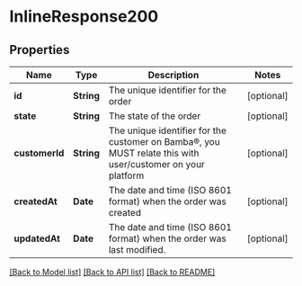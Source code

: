# InlineResponse200

## Properties
Name | Type | Description | Notes
------------ | ------------- | ------------- | -------------
**id** | **String** | The unique identifier for the order | [optional] 
**state** | **String** | The state of the order | [optional] 
**customerId** | **String** | The unique identifier for the customer on Bamba®, you MUST relate this with user/customer on your platform | [optional] 
**createdAt** | **Date** | The date and time (ISO 8601 format) when the order was created | [optional] 
**updatedAt** | **Date** | The date and time (ISO 8601 format) when the order was last modified. | [optional] 

[[Back to Model list]](../README.md#documentation-for-models) [[Back to API list]](../README.md#documentation-for-api-endpoints) [[Back to README]](../README.md)


